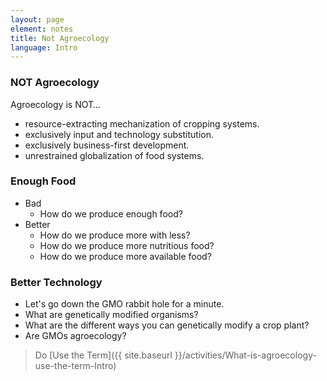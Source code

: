 ```yaml
---
layout: page
element: notes
title: Not Agroecology
language: Intro
---
```


### NOT Agroecology

Agroecology is NOT…

- resource-extracting mechanization of cropping systems.
- exclusively input and technology substitution.
- exclusively business-first development.
- unrestrained globalization of food systems.

### Enough Food

- Bad
   - How do we produce enough food?
- Better
   - How do we produce more with less? 
   - How do we produce more nutritious food? 
   - How do we produce more available food?

### Better Technology

- Let's go down the GMO rabbit hole for a minute.
- What are genetically modified organisms?
- What are the different ways you can genetically modify a crop plant?
- Are GMOs agroecology?

> Do [Use the Term]({{ site.baseurl }}/activities/What-is-agroecology-use-the-term-Intro)